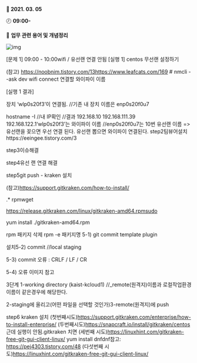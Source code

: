 **:date: 2021. 03. 05** 

:clock8: **09:00-**

:bookmark_tabs: **업무 관련 용어 및 개념정리** 



![img]()

[문제 1] 09:00 - 10:00wifi / 유선랜 연결 안됨
[실행 1] centos 무선랜 설정하기

(참고) https://noobnim.tistory.com/13https://www.leafcats.com/169
\# nmcli --ask dev wifi connect 연결할 와이파이 이름

[실행 1 결과]

장치 ‘wlp0s20f3’이 연결됨. //기존 내 장치 이름은 enp0s20f0u7

hostname -I //내 IP확인	//결과 192.168.10 192.168.111.39 192.168.122.1‘wlp0s20f3’는 와이파이 이름 //enp0s20f0u7는 10번 유선랜 이름
=> 유선랜을 꽂으면 우선 연결 된다. 유선랜 뽑으면 와이파이 연결된다. 
step2팀뷰어설치https://eeingee.tistory.com/3

step3이슈해결

step4유선 랜 연결 해결

step5git push - kraken 설치

(참고)https://support.gitkraken.com/how-to-install/

.* rpmwget 

https://release.gitkraken.com/linux/gitkraken-amd64.rpmsudo 

yum install ./gitkraken-amd64.rpm

rpm 패키지 삭제 rpm -e 패키지명
5-1) git commit template plugin 

설치5-2) commit	//local staging 

5-3) commit 오류 : CRLF / LF / CR

5-4) 오류 이미지 참고

3단계 1-working directory (kaist-kcloud1) //_remote(원격지)이름과 로컬작업환경 이름이 같은경우에 해당한다.

2-staging에 올리고(어떤 파일을 선택할 것인가)3-remote(원격지)에 push

step6 kraken 설치
(첫번째시도)https://support.gitkraken.com/enterprise/how-to-install-enterprise/
(두번째시도)https://snapcraft.io/install/gitkraken/centos
근데 실행이 안됨.gitkraken 치면
(세번째 시도)https://linuxhint.com/gitkraken-free-git-gui-client-linux/
yum install dnfdnf참고: https://pej4303.tistory.com/48
(다섯번째 시도)https://linuxhint.com/gitkraken-free-git-gui-client-linux/